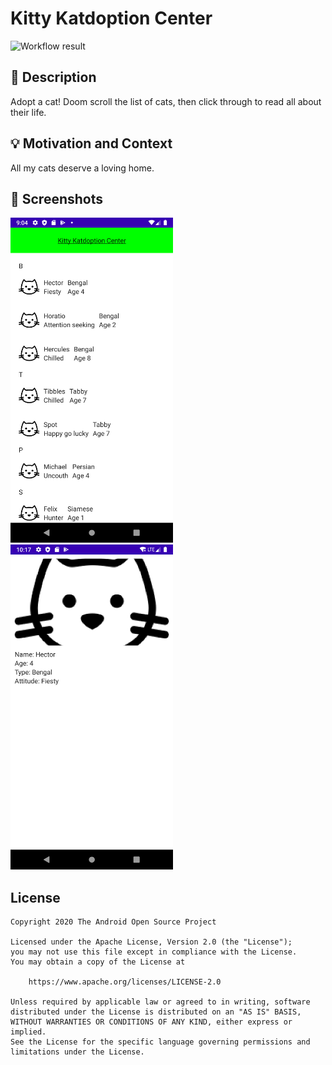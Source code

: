 # Kitty Katdoption Center

![Workflow result](https://github.com/blundell/android-dev-challenge-compose/workflows/Check/badge.svg)

## :scroll: Description
Adopt a cat! Doom scroll the list of cats, then click through to read all about their life.

## :bulb: Motivation and Context
All my cats deserve a loving home.


## :camera_flash: Screenshots
<img src="/results/screenshot_1.png" width="260">&emsp;<img src="/results/screenshot_2.png" width="260">

## License
```
Copyright 2020 The Android Open Source Project

Licensed under the Apache License, Version 2.0 (the "License");
you may not use this file except in compliance with the License.
You may obtain a copy of the License at

    https://www.apache.org/licenses/LICENSE-2.0

Unless required by applicable law or agreed to in writing, software
distributed under the License is distributed on an "AS IS" BASIS,
WITHOUT WARRANTIES OR CONDITIONS OF ANY KIND, either express or implied.
See the License for the specific language governing permissions and
limitations under the License.
```
